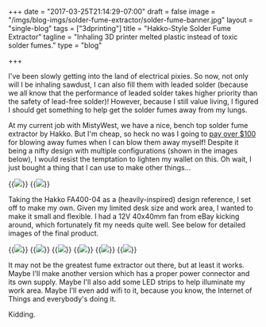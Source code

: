 +++
date = "2017-03-25T21:14:29-07:00"
draft = false
image = "/imgs/blog-imgs/solder-fume-extractor/solder-fume-banner.jpg"
layout = "single-blog"
tags = ["3dprinting"]
title = "Hakko-Style Solder Fume Extractor"
tagline = "Inhaling 3D printer melted plastic instead of toxic solder fumes."
type = "blog"

+++

I've been slowly getting into the land of electrical pixies. So now, not only will I be inhaling sawdust, I can also fill them with leaded solder (because we all know that the performance of leaded solder takes higher priority than the safety of lead-free solder)! However, because I still value living, I figured I should get something to help get the solder fumes away from my lungs.

At my current job with MistyWest, we have a nice, bench top solder fume extractor by Hakko. But I'm cheap, so heck no was I going to [pay over $100](https://www.digikey.ca/product-detail/en/american-hakko-products-inc/FA400-04/1691-1039-ND/6228795) for blowing away fumes when I can blow them away myself! Despite it being a nifty design with multiple configurations (shown in the images below), I would resist the temptation to lighten my wallet on this. Oh wait, I just bought a thing that I can use to make other things...

{{<img caption="Hakko solder fume extractor." src="/imgs/blog-imgs/solder-fume-extractor/hakko-1.PNG" >}}
{{<img caption="Look at all the lead I won't be inhaling!" src="/imgs/blog-imgs/solder-fume-extractor/hakko-2.jpg" >}}

Taking the Hakko FA400-04 as a (heavily-inspired) design reference, I set off to make my own. Given my limited desk size and work area, I wanted to make it small and flexible. I had a 12V 40x40mm fan from eBay kicking around, which fortunately fit my needs quite well. See below for detailed images of the final product.

{{<img caption="Image *kind of* showing it working. Configuration 1: Upright" src="/imgs/blog-imgs/solder-fume-extractor/1 - LmEO3z2.jpg" >}}
{{<img caption="Configuration 2: Low profile airflow" src="/imgs/blog-imgs/solder-fume-extractor/2 - czUZR3J.jpg" >}}
{{<img caption="Configuration 3: Third hand" src="/imgs/blog-imgs/solder-fume-extractor/3 - HPpDgDG.jpg" >}}
{{<img caption="Carbon filters cut to size." src="/imgs/blog-imgs/solder-fume-extractor/4 - nTKV4GM.jpg" >}}
{{<img caption="Pseudo-exploded view of assembly." src="/imgs/blog-imgs/solder-fume-extractor/5 - 4x2jB3f.jpg" >}}
{{<img caption="Uses M3 fasteners and a 40x40mm 12V fan." src="/imgs/blog-imgs/solder-fume-extractor/6 - bLHzYjo.jpg" >}}

It may not be the greatest fume extractor out there, but at least it works. Maybe I'll make another version which has a proper power connector and its own supply. Maybe I'll also add some LED strips to help illuminate my work area. Maybe I'll even add wifi to it, because you know, the Internet of Things and everybody's doing it.

Kidding.